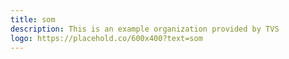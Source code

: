 ```yaml
---
title: som
description: This is an example organization provided by TVS 
logo: https://placehold.co/600x400?text=som
---
```

